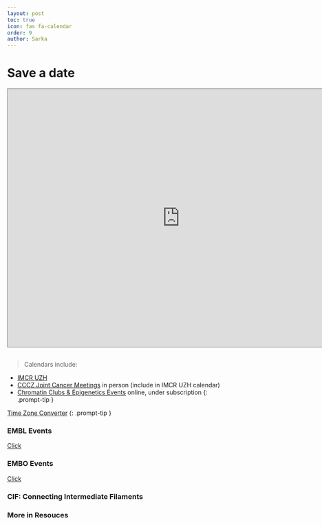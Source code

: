 ```yaml
---
layout: post
toc: true
icon: fas fa-calendar
order: 9
author: Sarka
---
```


# Save a date


<iframe src="https://calendar.google.com/calendar/embed?height=600&wkst=1&ctz=Europe%2FZurich&showPrint=0&src=ZDg2Yzc5YzJlMTZlYTU4YTBhMDNjMDhlMTUxZTQyZDA2OTNjMzNjM2M0NDJjMTJmM2VlZjRiMzk5OGFlN2JjM0Bncm91cC5jYWxlbmRhci5nb29nbGUuY29t&src=ODk3MDc3NTlhYTk0NjUzMWU2MWYyYzAzN2JhZjFjMzNiYjg3YjY4YmY1NzJkOTdhZmY4YmI0Y2YyNzMwNTIzYUBncm91cC5jYWxlbmRhci5nb29nbGUuY29t&src=N2U1OTNhNmM1YWJiNmRkZjIzMDQyYjk1ZTg2MTQxMjYyZDBhYzExZTJiMzM3MTc5ZTk1Mzk0ZWIyZGUxOGQ3NEBncm91cC5jYWxlbmRhci5nb29nbGUuY29t&color=%234285F4&color=%237CB342&color=%23F6BF26" style="border:solid 1px #777" width="800" height="600" frameborder="0" scrolling="no"></iframe>
<br>
<br>


> Calendars include:
* [IMCR UZH](https://www.imcr.uzh.ch/en/seminars.html)
* [CCCZ Joint Cancer Meetings](https://www.usz.ch/en/event/cccz-joint-cancer-meetings-2025/) in person (include in IMCR UZH calendar)
* [Chromatin Clubs & Epigenetics Events](https://www.activemotif.com/chromatin-clubs) online, under subscription
{: .prompt-tip }

>
[Time Zone Converter](https://www.timeanddate.com/worldclock/converter.html)
{: .prompt-tip }


### EMBL Events
[Click](https://www.embl.org/events/)

<object data= "../uploads/SaveADate/embl_2025.pdf" width="700" height="700" type='application/pdf'></object>

### EMBO Events
[Click](https://www.embo.org/conferences-training/#/)


### CIF: Connecting Intermediate Filaments


### More in Resouces
